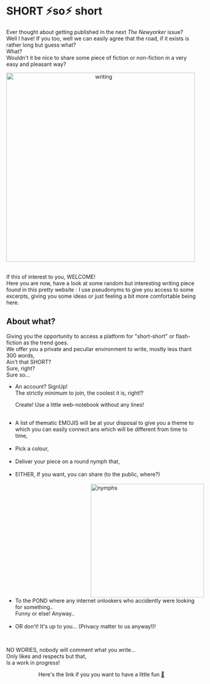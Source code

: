  <h1>
          SHORT
         ⚡so⚡︎
   short
        </h1>
        <p>
          Ever thought about getting published in the next <i>The Newyorker</i>
          issue? <br />
          Well I have! If you too, well we can easily agree that the road, if it
          exists is rather long but guess what?
          <br /> What?
          <br /> Wouldn't it be nice to share some piece of fiction or
          non-fiction in a very easy and pleasant way?
          <br />
          <p align="center">
          <img src="https://images.unsplash.com/photo-1478641300939-0ec5188d3802?q=80&w=2344&auto=format&fit=crop&ixlib=rb-4.0.3&ixid=M3wxMjA3fDB8MHxwaG90by1wYWdlfHx8fGVufDB8fHx8fA%3D%3D" alt="writing" style="width: 500px; margin-right: 100px;"> </p>
          <br />
          If this of interest to you, WELCOME! <br />
          Here you are now, have a look at some random but interesting writing
          piece found in this pretty website :
          <a
            href="https://www.flashfictiononline.com/"
            alt="Flashfictiononline site"
          ></a>
          I use pseudonyms to give you access to some excerpts, giving you some
          ideas or just feeling a bit more comfortable being here.
        </p>
        <h2>About what?</h2>
        <p>
          Giving you the opportunity to access a platform for "short-short" or
          flash-fiction as the trend goes.
          <br />
          We offer you a private and peculiar environment to write, mostly less
          thant 300 words,
          <br />
          Ain't that SHORT?
          <br />
          Sure, right?
          <br />
          Sure so...
          <br />
          <ul>
            <li>
              An account?
              SignUp!
             <br />
              The strictly minimum to join, the coolest it is, right!?
            </li>
          <p>Create! 
            Use a little web-notebook without any
            lines! </p>
            <br />
            <li> A list of thematic EMOJIS will be at your disposal to give you a
            theme to which you can easily connect ans which will be different
            from time to time, </li>
              <br />
              <li>Pick a colour,</li> 
              <br />
            <li> Deliver your piece 
              on a round nymph that, </li>
              <br />
            <li> EITHER,    If you want, you can share 
            (to the public, where?)  </li>
               <br />
                <td style="text-align: right;">
                  <img src="https://images.unsplash.com/photo-1712766850821-6742ef58d2ae?w=700&auto=format&fit=crop&q=60&ixlib=rb-4.0.3&ixid=M3wxMjA3fDB8MHxzZWFyY2h8OXx8bnltcGglQzMlQTlhc3xlbnwwfHwwfHx8Mg%3D%3D" alt="nymphs" style="width: 300px; margin-left: 200px;"> </td>
            <br/> 
            <li>To the POND where any internet onlookers
              who accidently were looking for something..
              <br /> Funny or else! Anyway..</li>
            <br />
            <li> OR don't!
              It's up to you... (Privacy matter to us anyway!)!</li>
               </ul>
               <br />
            <p>NO WORIES, nobody will comment what you write...
              <br /> Only likes and respects but that,
              <br />
              Is a work in progress!</p>
      </div>
      <p align="center"> Here's the link if you you want to have a little fun <a href="https://short-so-short.netlify.app/">&#128279;</a>
